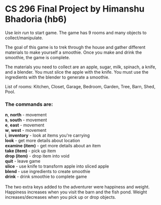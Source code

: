 <h1> CS 296 Final Project by Himanshu Bhadoria (hb6) </h1>

Use <i>lein run</i> to start game. The game has 9 rooms and many objects to collect/manipulate.

The goal of this game is to trek through the house and gather different materials to make yourself a smoothie. Once you make and drink the smoothie, the game is complete.

The materials you need to collect are an apple, sugar, milk, spinach, a knife, and a blender. You must slice the apple with the knife. You must use the ingredients with the blender to generate a smoothie.

List of rooms: Kitchen, Closet, Garage, Bedroom, Garden, Tree, Barn, Shed, Pool.

<h3>The commands are:</h3>
  <b>n</b>, <b>north</b> - movement<br>
  <b>s</b>, <b>south</b> - movement<br>
  <b>e</b>, <b>east</b> - movement<br>
  <b>w</b>, <b>west</b> - movement<br>
  <b>i</b>, <b>inventory</b> - look at items you're carrying<br>
  <b>look</b> - get more details about location<br>
  <b>examine (item)</b> - get more details about an item<br>
  <b>take (item)</b> - pick up item<br>
  <b>drop (item)</b> - drop item into void<br>
  <b>quit</b> - leave game<br>
  <b>slice</b> - use knife to transform apple into sliced apple<br>
  <b>blend</b> - use ingredients to create smoothie<br>
  <b>drink</b> - drink smoothie to complete game<br>
  <br>
The two extra keys added to the adventurer were happiness and weight. Happiness increases when you visit the barn and the fish pond. Weight increases/decreases when you pick up or drop objects.
